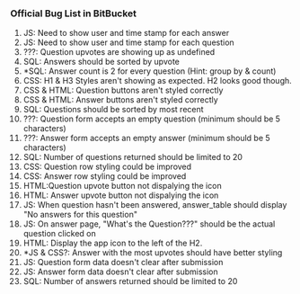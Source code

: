 ### Official Bug List in BitBucket
1. JS: Need to show user and time stamp for each answer
2. JS: Need to show user and time stamp for each question
3. ???: Question upvotes are showing up as undefined
4. SQL: Answers should be sorted by upvote
5. *SQL: Answer count is 2 for every question (Hint: group by & count)
6. CSS: H1 & H3 Styles aren't showing as expected. H2 looks good though.
7. CSS & HTML: Question buttons aren't styled correctly
8. CSS & HTML: Answer buttons aren't styled correctly
9. SQL: Questions should be sorted by most recent
10. ???: Question form accepts an empty question (minimum should be 5 characters)
11. ???: Answer form accepts an empty answer (minimum should be 5 characters)
12. SQL: Number of questions returned should be limited to 20
13. CSS: Question row styling could be improved
14. CSS: Answer row styling could be improved
15. HTML:Question upvote button not dispalying the icon
16. HTML: Answer upvote button not dispalying the icon
17. JS: When question hasn't been answered, answer_table should display "No answers for this question"
18. JS: On answer page, "What's the Question???" should be the actual question clicked on
19. HTML: Display the app icon to the left of the H2.
20. *JS & CSS?: Answer with the most upvotes should have better styling
21. JS: Question form data doesn't clear after submission
22. JS: Answer form data doesn't clear after submission
23. SQL: Number of answers returned should be limited to 20